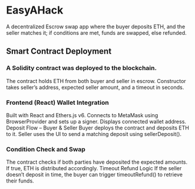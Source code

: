 # EasyAHack
A decentralized Escrow swap app where the buyer deposits ETH, and the seller matches it; if conditions are met, funds are swapped, else refunded.
 
## Smart Contract Deployment

### A Solidity contract was deployed to the blockchain.
The contract holds ETH from both buyer and seller in escrow.
Constructor takes seller’s address, expected seller amount, and a timeout in seconds.

### Frontend (React) Wallet Integration
Built with React and Ethers.js v6.
Connects to MetaMask using BrowserProvider and sets up a signer.
Displays connected wallet address.
Deposit Flow – Buyer & Seller
Buyer deploys the contract and deposits ETH to it.
Seller uses the UI  to send a matching deposit using sellerDeposit().

### Condition Check and Swap
The contract checks if both parties have deposited the expected amounts.
If true, ETH is distributed accordingly.
Timeout Refund Logic
If the seller doesn’t deposit in time, the buyer can trigger timeoutRefund() to retrieve their funds.
